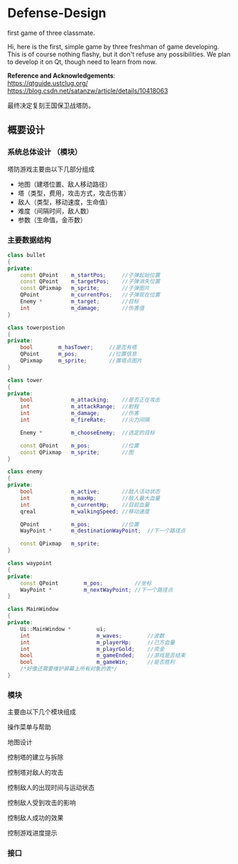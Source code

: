 # Defense-Design
first game of three classmate.

Hi, here is the first, simple game by three freshman of game developing. This is of course nothing flashy, but it don't refuse any possibilities.
We plan to develop it on Qt, though need to learn from now.

**Reference and Acknowledgements**:<br/>
https://qtguide.ustclug.org/<br/>
https://blog.csdn.net/satanzw/article/details/10418063

最终决定复刻王国保卫战塔防。

## 概要设计

### 系统总体设计  （模块）

塔防游戏主要由以下几部分组成

- 地图（建塔位置、敌人移动路径）
- 塔（类型，费用，攻击方式，攻击伤害）
- 敌人（类型，移动速度，生命值）
- 难度（间隔时间，敌人数）
- 参数（生命值，金币数）

### 主要数据结构

```c++
class bullet
{
private:
	const QPoint	m_startPos;		//子弹起始位置
	const QPoint	m_targetPos;	//子弹消失位置
	const QPixmap	m_sprite;		//子弹图片
	QPoint			m_currentPos;	//子弹现在位置
	Enemy *			m_target;		//目标
	int				m_damage;		//伤害值
}

class towerpostion
{
private:
	bool		m_hasTower;		//是否有塔
	QPoint		m_pos;			//位置信息
	QPixmap		m_sprite;		//置塔点图片
}

class tower
{
private:
	bool			m_attacking;	//是否正在攻击
	int				m_attackRange;	//射程
	int				m_damage;		//伤害
	int				m_fireRate;		//火力间隔

	Enemy *			m_chooseEnemy;	//选定的目标

	const QPoint	m_pos;			//位置
	const QPixmap	m_sprite;		//图
}

class enemy
{
private:
    bool			m_active;		//敌人活动状态
	int				m_maxHp;		//敌人最大血量
	int				m_currentHp;	//目前血量
	qreal			m_walkingSpeed;	//移动速度

	QPoint			m_pos;			//位置
	WayPoint *		m_destinationWayPoint;	//下一个路径点

	const QPixmap	m_sprite;
}

class waypoint
{
private:
	const QPoint		m_pos;			//坐标
	WayPoint *			m_nextWayPoint;	//下一个路径点
}

class MainWindow
{
private:
	Ui::MainWindow *		ui;
	int						m_waves;		//波数
	int						m_playerHp;		//己方血量
	int						m_playrGold;	//资金
	bool					m_gameEnded;	//游戏是否结束
	bool					m_gameWin;		//是否胜利
    /*好像还需要维护屏幕上所有对象的表*/
}

```

### 模块

主要由以下几个模块组成

操作菜单与帮助

地图设计

控制塔的建立与拆除

控制塔对敌人的攻击

控制敌人的出现时间与运动状态

控制敌人受到攻击的影响

控制敌人成功的效果

控制游戏进度提示

### 接口


